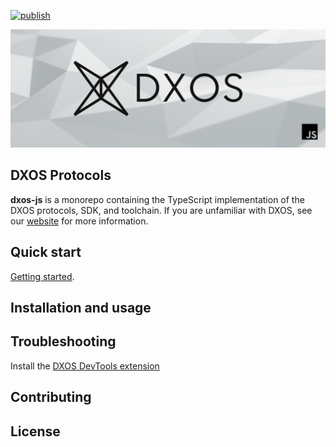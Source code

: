 [![publish](https://github.com/dxos/protocols/actions/workflows/publish.yaml/badge.svg)](https://github.com/dxos/protocols/actions/workflows/publish.yaml)

![js-dxos](./docs/images/github-repo-banner.png)

## DXOS Protocols 

**dxos-js** is a  monorepo containing the TypeScript implementation of the DXOS protocols, SDK, and toolchain. 
If you are unfamiliar with DXOS, see our [website](https://dxos.org) for more information.

## Quick start

[Getting started](./docs/content/getting-started.md).

## Installation and usage

## Troubleshooting

Install the [DXOS DevTools extension](./packages/sdk/devtools-extension/README.md)

## Contributing


## License

